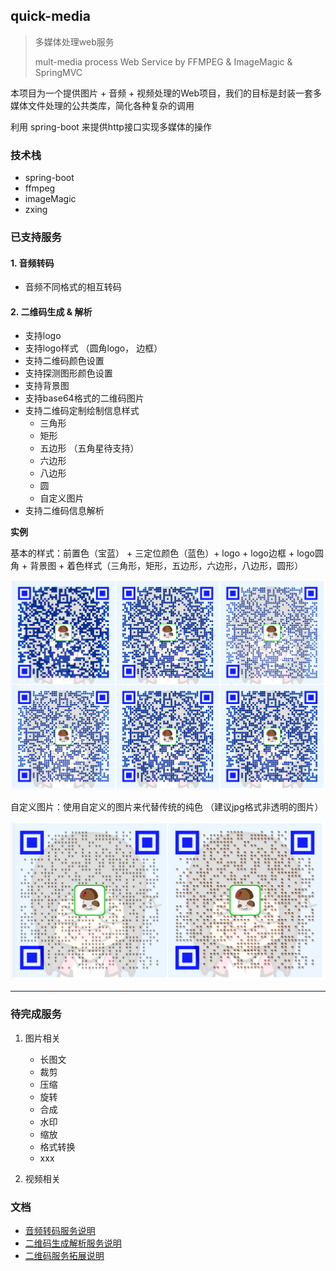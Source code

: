 ## quick-media
> 多媒体处理web服务
>
> mult-media process Web Service by FFMPEG & ImageMagic & SpringMVC
 
本项目为一个提供图片 + 音频 + 视频处理的Web项目，我们的目标是封装一套多媒体文件处理的公共类库，简化各种复杂的调用

利用 spring-boot 来提供http接口实现多媒体的操作


### 技术栈

- spring-boot 
- ffmpeg
- imageMagic
- zxing


### 已支持服务

#### 1. 音频转码
   - 音频不同格式的相互转码

#### 2. 二维码生成 & 解析
   - 支持logo
   - 支持logo样式 （圆角logo， 边框）
   - 支持二维码颜色设置
   - 支持探测图形颜色设置
   - 支持背景图
   - 支持base64格式的二维码图片
   - 支持二维码定制绘制信息样式
     - 三角形
     - 矩形
     - 五边形 （五角星待支持）
     - 六边形
     - 八边形
     - 圆
     - 自定义图片
   - 支持二维码信息解析

**实例**

 基本的样式：前置色（宝蓝） + 三定位颜色（蓝色）+ logo + logo边框 + logo圆角 + 背景图 + 着色样式（三角形，矩形，五边形，六边形，八边形，圆形）
  
  ![styl1](doc/img/qrcode/styleQr1.png)
  
 
 自定义图片：使用自定义的图片来代替传统的纯色 （建议jpg格式非透明的图片）
  
  ![styl2](doc/img/qrcode/styleQr2.png)


---

### 待完成服务

1. 图片相关
    - 长图文
    - 裁剪
    - 压缩
    - 旋转
    - 合成
    - 水印
    - 缩放
    - 格式转换
    - xxx
    
2. 视频相关


### 文档

- [音频转码服务说明](doc/audio.md)
- [二维码生成解析服务说明](doc/qrcode.md)
- [二维码服务拓展说明](doc/qrcodeExtend.md)